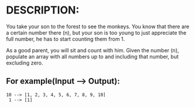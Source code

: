 # DESCRIPTION:

You take your son to the forest to see the monkeys. You know that there are a certain number there (n), but your son is too young to just appreciate the full number, he has to start counting them from 1.

As a good parent, you will sit and count with him. Given the number (n), populate an array with all numbers up to and including that number, but excluding zero.

## For example(Input --> Output):

```
10 --> [1, 2, 3, 4, 5, 6, 7, 8, 9, 10]
 1 --> [1]
```
